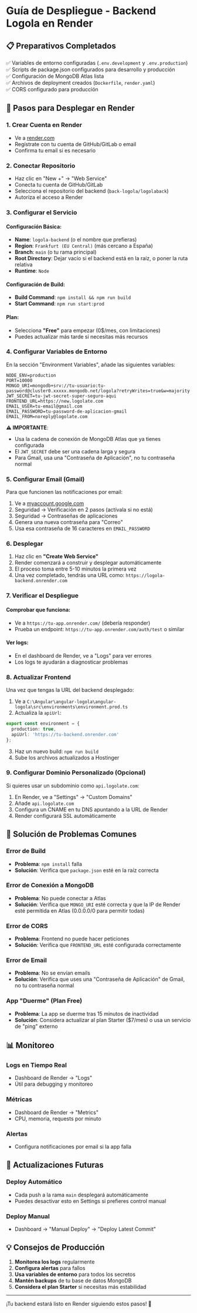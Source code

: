 # Guía de Despliegue - Backend Logola en Render

## 📋 Preparativos Completados

✅ Variables de entorno configuradas (`.env.development` y `.env.production`)  
✅ Scripts de package.json configurados para desarrollo y producción  
✅ Configuración de MongoDB Atlas lista  
✅ Archivos de deployment creados (`Dockerfile`, `render.yaml`)  
✅ CORS configurado para producción  

## 🚀 Pasos para Desplegar en Render

### 1. Crear Cuenta en Render
- Ve a [render.com](https://render.com)
- Regístrate con tu cuenta de GitHub/GitLab o email
- Confirma tu email si es necesario

### 2. Conectar Repositorio
- Haz clic en "New +" → "Web Service"
- Conecta tu cuenta de GitHub/GitLab
- Selecciona el repositorio del backend (`back-logola/logolaback`)
- Autoriza el acceso a Render

### 3. Configurar el Servicio

#### Configuración Básica:
- **Name**: `logola-backend` (o el nombre que prefieras)
- **Region**: `Frankfurt (EU Central)` (más cercano a España)
- **Branch**: `main` (o tu rama principal)
- **Root Directory**: Dejar vacío si el backend está en la raíz, o poner la ruta relativa
- **Runtime**: `Node`

#### Configuración de Build:
- **Build Command**: `npm install && npm run build`
- **Start Command**: `npm run start:prod`

#### Plan:
- Selecciona **"Free"** para empezar (0$/mes, con limitaciones)
- Puedes actualizar más tarde si necesitas más recursos

### 4. Configurar Variables de Entorno

En la sección "Environment Variables", añade las siguientes variables:

```
NODE_ENV=production
PORT=10000
MONGO_URI=mongodb+srv://tu-usuario:tu-password@cluster0.xxxxx.mongodb.net/logola?retryWrites=true&w=majority
JWT_SECRET=tu-jwt-secret-super-seguro-aqui
FRONTEND_URL=https://new.logolate.com
EMAIL_USER=tu-email@gmail.com
EMAIL_PASSWORD=tu-password-de-aplicacion-gmail
EMAIL_FROM=noreply@logolate.com
```

**⚠️ IMPORTANTE**: 
- Usa la cadena de conexión de MongoDB Atlas que ya tienes configurada
- El `JWT_SECRET` debe ser una cadena larga y segura
- Para Gmail, usa una "Contraseña de Aplicación", no tu contraseña normal

### 5. Configurar Email (Gmail)

Para que funcionen las notificaciones por email:

1. Ve a [myaccount.google.com](https://myaccount.google.com)
2. Seguridad → Verificación en 2 pasos (actívala si no está)
3. Seguridad → Contraseñas de aplicaciones
4. Genera una nueva contraseña para "Correo"
5. Usa esa contraseña de 16 caracteres en `EMAIL_PASSWORD`

### 6. Desplegar

1. Haz clic en **"Create Web Service"**
2. Render comenzará a construir y desplegar automáticamente
3. El proceso toma entre 5-10 minutos la primera vez
4. Una vez completado, tendrás una URL como: `https://logola-backend.onrender.com`

### 7. Verificar el Despliegue

#### Comprobar que funciona:
- Ve a `https://tu-app.onrender.com/` (debería responder)
- Prueba un endpoint: `https://tu-app.onrender.com/auth/test` o similar

#### Ver logs:
- En el dashboard de Render, ve a "Logs" para ver errores
- Los logs te ayudarán a diagnosticar problemas

### 8. Actualizar Frontend

Una vez que tengas la URL del backend desplegado:

1. Ve a `C:\Angular\angular-logola\angular-logola\src\environments\environment.prod.ts`
2. Actualiza la `apiUrl`:
```typescript
export const environment = {
  production: true,
  apiUrl: 'https://tu-backend.onrender.com'
};
```
3. Haz un nuevo build: `npm run build`
4. Sube los archivos actualizados a Hostinger

### 9. Configurar Dominio Personalizado (Opcional)

Si quieres usar un subdominio como `api.logolate.com`:

1. En Render, ve a "Settings" → "Custom Domains"
2. Añade `api.logolate.com`
3. Configura un CNAME en tu DNS apuntando a la URL de Render
4. Render configurará SSL automáticamente

## 🔧 Solución de Problemas Comunes

### Error de Build
- **Problema**: `npm install` falla
- **Solución**: Verifica que `package.json` esté en la raíz correcta

### Error de Conexión a MongoDB
- **Problema**: No puede conectar a Atlas
- **Solución**: Verifica que `MONGO_URI` esté correcta y que la IP de Render esté permitida en Atlas (0.0.0.0/0 para permitir todas)

### Error de CORS
- **Problema**: Frontend no puede hacer peticiones
- **Solución**: Verifica que `FRONTEND_URL` esté configurada correctamente

### Error de Email
- **Problema**: No se envían emails
- **Solución**: Verifica que uses una "Contraseña de Aplicación" de Gmail, no tu contraseña normal

### App "Duerme" (Plan Free)
- **Problema**: La app se duerme tras 15 minutos de inactividad
- **Solución**: Considera actualizar al plan Starter ($7/mes) o usa un servicio de "ping" externo

## 📊 Monitoreo

### Logs en Tiempo Real
- Dashboard de Render → "Logs"
- Útil para debugging y monitoreo

### Métricas
- Dashboard de Render → "Metrics"
- CPU, memoria, requests por minuto

### Alertas
- Configura notificaciones por email si la app falla

## 🔄 Actualizaciones Futuras

### Deploy Automático
- Cada push a la rama `main` desplegará automáticamente
- Puedes desactivar esto en Settings si prefieres control manual

### Deploy Manual
- Dashboard → "Manual Deploy" → "Deploy Latest Commit"

## 💡 Consejos de Producción

1. **Monitorea los logs** regularmente
2. **Configura alertas** para fallos
3. **Usa variables de entorno** para todos los secretos
4. **Mantén backups** de tu base de datos MongoDB
5. **Considera el plan Starter** si necesitas más estabilidad

---

¡Tu backend estará listo en Render siguiendo estos pasos! 🎉
